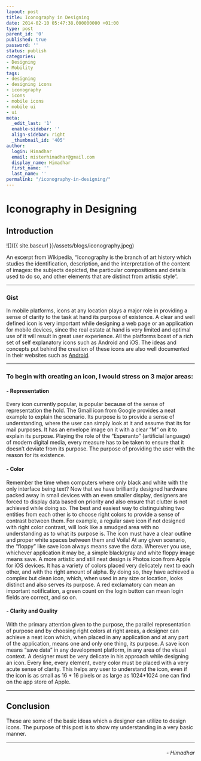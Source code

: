 ```yaml
---
layout: post
title: Iconography in Designing
date: 2014-02-10 05:47:38.000000000 +01:00
type: post
parent_id: '0'
published: true
password: ''
status: publish
categories:
- Designing
- Mobility
tags:
- designing
- designing icons
- iconography
- icons
- mobile icons
- mobile ui
- ui
meta:
  _edit_last: '1'
  enable-sidebar: ''
  align-sidebar: right
  _thumbnail_id: '405'
author:
  login: Himadhar
  email: misterhimadhar@gmail.com
  display_name: Himadhar
  first_name: ''
  last_name: ''
permalink: "/iconography-in-designing/"
---
```


# Iconography in Designing

## Introduction

![]({{ site.baseurl }}/assets/blogs/iconography.jpeg)

An excerpt from Wikipedia, “Iconography is the branch of art history which studies the identification, description, and the interpretation of the content of images: the subjects depicted, the particular compositions and details used to do so, and other elements that are distinct from artistic style“.

---

### Gist

In mobile platforms, icons at any location plays a major role in providing a sense of clarity to the task at hand its purpose of existence. A clear and well defined icon is very important while designing a web page or an application for mobile devices, since the real estate at hand is very limited and optimal use of it will result in great user experience.
All the platforms boast of a rich set of self explanatory icons such as Android and iOS. The ideas and concepts put behind the creation of these icons are also well documented in their websites such as [Android](https://m2.material.io/guidelines/style/icons.html).

---

### To begin with creating an icon, I would stress on 3 major areas:

#### - **Representation**
Every icon currently popular, is popular because of the sense of representation the hold. The Gmail icon from Google provides a neat example to explain the scenario. Its purpose is to provide a sense of understanding, where the user can simply look at it and assume that its for mail purposes. It has an envelope image on it with a clear “M” on it to explain its purpose. Playing the role of the “Esperanto” (artificial language) of modern digital media, every measure has to be taken to ensure that it doesn’t deviate from its purpose. The purpose of providing the user with the reason for its existence.

#### - **Color**
Remember the time when computers where only black and white with the only interface being text? Now that we have brilliantly designed hardware packed away in small devices with an even smaller display, designers are forced to display data based on priority and also ensure that clutter is not achieved while doing so. The best and easiest way to distinguishing two entities from each other is to choose right colors to provide a sense of contrast between them. For example, a regular save icon if not designed with right color contrast, will look like a smudged area with no understanding as to what its purpose is. The icon must have a clear outline and proper white spaces between them and Voila! At any given scenario, the “floppy” like save icon always means save the data. Wherever you use, whichever application it may be, a simple black/gray and white floppy image means save. A more artistic and still neat design is Photos icon from Apple for iOS devices. It has a variety of colors placed very delicately next to each other, and with the right amount of alpha. By doing so, they have achieved a complex but clean icon, which, when used in any size or location, looks distinct and also serves its purpose. A red exclamatory can mean an important notification, a green count on the login button can mean login fields are correct, and so on.

#### - **Clarity and Quality**
With the primary attention given to the purpose, the parallel representation of purpose and by choosing right colors at right areas, a designer can achieve a neat icon which, when placed in any application and at any part of the application, means one and only one thing, its purpose. A save icon means “save data” in any development platform, in any area of the visual context. A designer must be very delicate in his approach while designing an icon. Every line, every element, every color must be placed with a very acute sense of clarity. This helps any user to understand the icon, even if the icon is as small as 16 * 16 pixels or as large as 1024*1024 one can find on the app store of Apple.

---

## Conclusion

These are some of the basic ideas which a designer can utilize to design icons. The purpose of this post is to show my understanding in a very basic manner. 

---

<h6 style="text-align: right">
- Himadhar
</h6>
